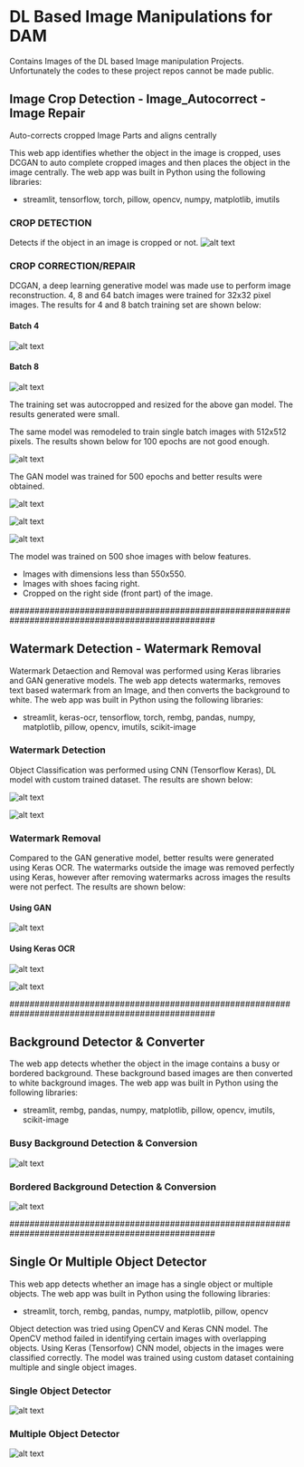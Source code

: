 # DL Based Image Manipulations for DAM

Contains Images of the DL based Image manipulation Projects. Unfortunately the codes to these project repos cannot be made public.

## Image Crop Detection - Image_Autocorrect - Image Repair
Auto-corrects cropped Image Parts and aligns centrally

This web app identifies whether the object in the image is cropped, uses DCGAN to auto complete cropped images and then places the object in the image centrally.
The web app was built in Python using the following libraries:
* streamlit, tensorflow, torch, pillow, opencv, numpy, matplotlib, imutils

### CROP DETECTION
Detects if the object in an image is cropped or not.
![alt text](https://github.com/SuvarnaDalin/DL-Image_Manipulations_Demos/blob/main/AutoImage_Correction/cropOrnot.png)

### CROP CORRECTION/REPAIR
DCGAN, a deep learning generative model was made use to perform image reconstruction. 4, 8 and 64 batch images were trained for 32x32 pixel images.
The results for 4 and 8 batch training set are shown below:

#### Batch 4
![alt text](https://github.com/SuvarnaDalin/DL-Image_Manipulations_Demos/blob/main/AutoImage_Correction/batch4.png)

#### Batch 8
![alt text](https://github.com/SuvarnaDalin/DL-Image_Manipulations_Demos/blob/main/AutoImage_Correction/batch8.png)

The training set was autocropped and resized for the above gan model. The results generated were small. 

The same model was remodeled to train single batch images with 512x512 pixels. The results shown below for 100 epochs are not good enough.

![alt text](https://github.com/SuvarnaDalin/DL-Image_Manipulations_Demos/blob/main/AutoImage_Correction/512check1.png)

The GAN model was trained for 500 epochs and better results were obtained.

![alt text](https://github.com/SuvarnaDalin/DL-Image_Manipulations_Demos/blob/main/AutoImage_Correction/croprep1.png)

![alt text](https://github.com/SuvarnaDalin/DL-Image_Manipulations_Demos/blob/main/AutoImage_Correction/croprep2.png)

![alt text](https://github.com/SuvarnaDalin/DL-Image_Manipulations_Demos/blob/main/AutoImage_Correction/croprep3.png)

The model was trained on 500 shoe images with below features. 
* Images with dimensions less than 550x550.
* Images with shoes facing right.
* Cropped on the right side (front part) of the image.

#################################################################################################

## Watermark Detection - Watermark Removal
Watermark Detaection and Removal was performed using Keras libraries and GAN generative models.
The web app detects watermarks, removes text based watermark from an Image, and then converts the background to white.
The web app was built in Python using the following libraries:
* streamlit, keras-ocr, tensorflow, torch, rembg, pandas, numpy, matplotlib, pillow, opencv, imutils, scikit-image

### Watermark Detection
Object Classification was performed using CNN (Tensorflow Keras), DL model with custom trained dataset. The results are shown below:

![alt text](https://github.com/SuvarnaDalin/DL-Image_Manipulations_Demos/blob/main/Watermark/WithWat.png)

![alt text](https://github.com/SuvarnaDalin/DL-Image_Manipulations_Demos/blob/main/Watermark/WithoutWat.png)

### Watermark Removal
Compared to the GAN generative model, better results were generated using Keras OCR. The watermarks outside the image was removed perfectly using Keras, however after removing watermarks across images the results were not perfect. The results are shown below:

#### Using GAN

![alt text](https://github.com/SuvarnaDalin/DL-Image_Manipulations_Demos/blob/main/Watermark/GanFuzzyApproach.png)

#### Using Keras OCR

![alt text](https://github.com/SuvarnaDalin/DL-Image_Manipulations_Demos/blob/main/Watermark/kerasWat1.png)

![alt text](https://github.com/SuvarnaDalin/DL-Image_Manipulations_Demos/blob/main/Watermark/kerasWat2.png)

#################################################################################################

## Background Detector & Converter
The web app detects whether the object in the image contains a busy or bordered background. These background based images are then converted to white background images.
The web app was built in Python using the following libraries:
* streamlit, rembg, pandas, numpy, matplotlib, pillow, opencv, imutils, scikit-image

### Busy Background Detection & Conversion

![alt text](https://github.com/SuvarnaDalin/DL-Image_Manipulations_Demos/blob/main/Background/busy.png)

### Bordered Background Detection & Conversion

![alt text](https://github.com/SuvarnaDalin/DL-Image_Manipulations_Demos/blob/main/Background/bordered.png)

#################################################################################################

## Single Or Multiple Object Detector
This web app detects whether an image has a single object or multiple objects.
The web app was built in Python using the following libraries:
* streamlit, torch, rembg, pandas, numpy, matplotlib, pillow, opencv

Object detection was tried using OpenCV and Keras CNN model. The OpenCV method failed in identifying certain images with overlapping objects.
Using Keras (Tensorfow) CNN model, objects in the images were classified correctly. The model was trained using custom dataset containing multiple and single object images. 

### Single Object Detector

![alt text](https://github.com/SuvarnaDalin/DL-Image_Manipulations_Demos/blob/main/ManyVSOne/Single.png)

### Multiple Object Detector

![alt text](https://github.com/SuvarnaDalin/DL-Image_Manipulations_Demos/blob/main/ManyVSOne/Multiple.png)
